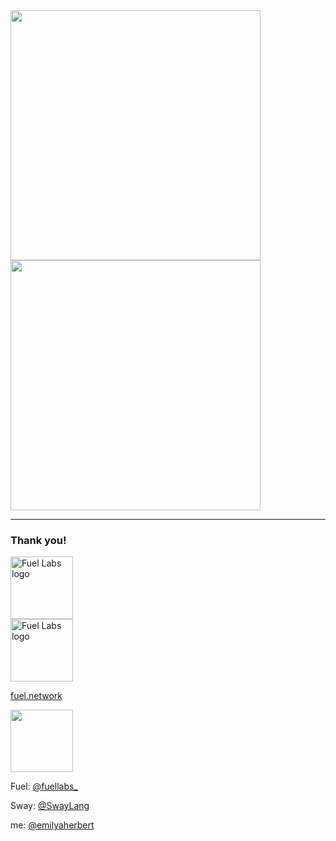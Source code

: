 
<div class="container">

<div class="col">
<img src="./images/contributors_1.png" width=400px />
</div>

<div class="col">
<img src="./images/contributors_2.png" width=400px />
</div>

</div>

---

### Thank you!

<div class="container">

<div class="col">
<div class="container">

<div class="col">
<img src="./images/fuel_logo.png" alt="Fuel Labs logo" width="100"/>
</div>

<div class="col">
<img src="./images/sway_logo.jpg" alt="Fuel Labs logo" width="100" class="circular--square"/>
</div>

</div>

[fuel.network](https://fuel.network/)

</div>

<div class="col">
<img src="./images/twitter_logo.png" height=100px />

Fuel: [@fuellabs\_](https://twitter.com/fuellabs_)

Sway: [@SwayLang](https://twitter.com/SwayLang)

me: [@emilyaherbert](https://twitter.com/emilyaherbert)
</div>

</div>